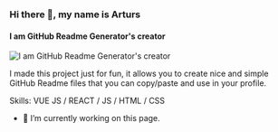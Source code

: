 ### Hi there 👋, my name is Arturs
#### I am GitHub Readme Generator's creator
![I am GitHub Readme Generator's creator](https://media-exp1.licdn.com/dms/image/C4E22AQFqVJbS93Z4zg/feedshare-shrink_2048_1536/0/1668611392617?e=1671667200&v=beta&t=-fiChkLCwyunoH_m7-jQgGgyDhC4DUJcH45SM86A89k)

I made this project just for fun, it allows you to create nice and simple GitHub Readme files that you can copy/paste and use in your profile.

Skills: VUE JS / REACT / JS / HTML / CSS

- 🔭 I’m currently working on this page. 




